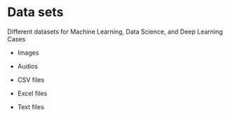 # Data sets

Different datasets for Machine Learning, Data Science, and Deep Learning Cases

- Images

- Audios

- CSV files

- Excel files

- Text files
